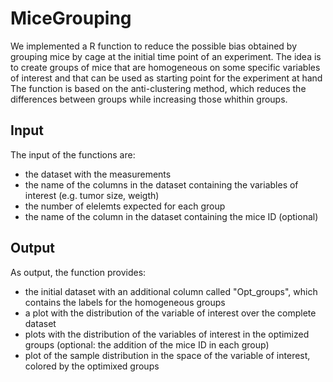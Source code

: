 # MiceGrouping

We implemented a R function to reduce the possible bias obtained by grouping mice by cage at the initial time point of an experiment.
The idea is to create groups of mice that are homogeneous on some specific variables of interest and that can be used as starting point for the experiment at hand
The function is based on the anti-clustering method, which reduces the differences between groups while increasing those whithin groups.

## Input
The input of the functions are:
- the dataset with the measurements
- the name of the columns in the dataset containing the variables of interest (e.g. tumor size, weigth)
- the number of elelemts expected for each group
- the name of the column in the dataset containing the mice ID (optional)

## Output
As output, the function provides:
- the initial dataset with an additional column called "Opt_groups", which contains the labels for the homogeneous groups
- a plot with the distribution of the variable of interest over the complete dataset
- plots with the distribution of the variables of interest in the optimized groups (optional: the addition of the mice ID in each group)
- plot of the sample distribution in the space of the variable of interest, colored by the optimixed groups

